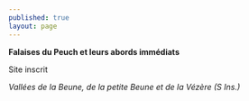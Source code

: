 ```yaml
---
published: true
layout: page
---
```



**Falaises du Peuch et leurs abords immédiats**

Site inscrit

_Vallées de la Beune, de la petite Beune et de la Vézère (S Ins.)_
